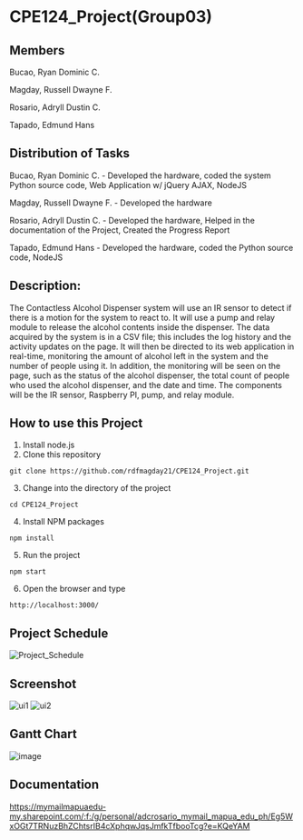 # CPE124_Project(Group03)

## Members
Bucao, Ryan Dominic C.

Magday, Russell Dwayne F.

Rosario, Adryll Dustin C.

Tapado, Edmund Hans

## Distribution of Tasks
Bucao, Ryan Dominic C. - Developed the hardware, coded the system Python source code, Web Application w/ jQuery AJAX, NodeJS

Magday, Russell Dwayne F. -  Developed the hardware

Rosario, Adryll Dustin C. -  Developed the hardware, Helped in the documentation of the Project, Created the Progress Report

Tapado, Edmund Hans - Developed the hardware, coded the Python source code, NodeJS

## Description:
The Contactless Alcohol Dispenser system will use an IR sensor to detect if there is a motion for the system to react to. It will use a pump and relay module to release the alcohol contents inside the dispenser. The data acquired by the system is in a CSV file; this includes the log history and the activity updates on the page. It will then be directed to its web application in real-time, monitoring the amount of alcohol left in the system and the number of people using it. In addition, the monitoring will be seen on the page, such as the status of the alcohol dispenser, the total count of people who used the alcohol dispenser, and the date and time. The components will be the IR sensor, Raspberry PI, pump, and relay module.

## How to use this Project
1. Install node.js
2. Clone this repository
```
git clone https://github.com/rdfmagday21/CPE124_Project.git
```
3. Change into the directory of the project
```
cd CPE124_Project
```
4. Install NPM packages
```
npm install 
```
5. Run the project
```
npm start
```
6. Open the browser and type
```
http://localhost:3000/
```

## Project Schedule
![Project_Schedule](https://raw.githubusercontent.com/rdfmagday21/CPE124_Project/main/Project%20Schedule.png)

## Screenshot
![ui1](https://user-images.githubusercontent.com/69749867/195298937-4c05ac38-4771-4046-9899-70d4b4159e35.jpg)
![ui2](https://user-images.githubusercontent.com/69749867/195298942-7ce9372f-838e-4a60-9768-5dcf0812447f.jpg)

## Gantt Chart
![image](https://user-images.githubusercontent.com/69749867/193819929-5e8bcc7d-e0a3-421f-94f9-bdac97487873.png)

## Documentation 
https://mymailmapuaedu-my.sharepoint.com/:f:/g/personal/adcrosario_mymail_mapua_edu_ph/Eg5WxOGt7TRNuzBhZChtsrIB4cXphqwJqsJmfkTfbooTcg?e=KQeYAM



